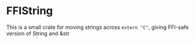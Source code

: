 # FFIString

This is a small crate for moving strings across `extern "C"`, giving FFI-safe version of String and &str
